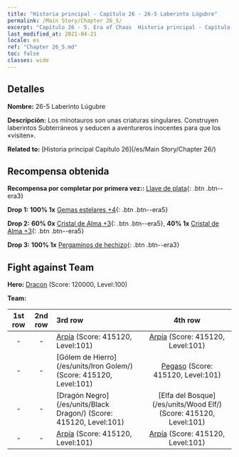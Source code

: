 ```yaml
---
title: "Historia principal - Capítulo 26 - 26-5 Laberinto Lúgubre"
permalink: /Main Story/Chapter 26_5/
excerpt: "Capítulo 26 - 5. Era of Chaos  Historia principal - Capítulo 26_5. 26-5 Laberinto Lúgubre"
last_modified_at: 2021-04-21
locale: es
ref: "Chapter 26_5.md"
toc: false
classes: wide
---
```


## Detalles

 **Nombre:** 26-5 Laberinto Lúgubre

 **Descripción:** Los minotauros son unas criaturas singulares. Construyen laberintos Subterráneos y seducen a aventureros inocentes para que los «visiten».

 **Related to:** [Historia principal Capítulo 26](/es/Main Story/Chapter 26/)

## Recompensa obtenida

 **Recompensa por completar por primera vez::** [Llave de plata](/es/Items/con_693/){: .btn .btn--era3}

 **Drop 1:** **100% 1x** [Gemas estelares +4](/es/Items/mat_93/){: .btn .btn--era5}

 **Drop 2:** **60% 0x** [Cristal de Alma +3](/es/Items/mat_87/){: .btn .btn--era5}, **40% 1x** [Cristal de Alma +3](/es/Items/mat_87/){: .btn .btn--era5}

 **Drop 3:** **100% 1x** [Pergaminos de hechizo](/es/Items/con_694/){: .btn .btn--era3}


## Fight against Team
 **Hero:** [Dracon](/es/heroes/Dracon/) (Score: 120000, Level:100)

 **Team:**


  | 1st row | 2nd row | 3rd row | 4th row |
  |:----:|:----:|:----|:----:|
  | - | - | [Arpía](/es/units/Harpy/) (Score: 415120, Level:101)  | [Arpía](/es/units/Harpy/) (Score: 415120, Level:101)  |
  | - | - | [Gólem de Hierro](/es/units/Iron Golem/) (Score: 415120, Level:101)  | [Pegaso](/es/units/Pegasus/) (Score: 415120, Level:101)  |
  | - | - | [Dragón Negro](/es/units/Black Dragon/) (Score: 415120, Level:101)  | [Elfa del Bosque](/es/units/Wood Elf/) (Score: 415120, Level:101)  |
  | - | - | [Arpía](/es/units/Harpy/) (Score: 415120, Level:101)  | [Arpía](/es/units/Harpy/) (Score: 415120, Level:101)  |


